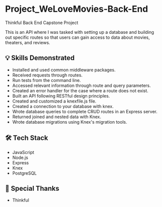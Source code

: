 # Project_WeLoveMovies-Back-End
Thinkful Back End Capstone Project

This is an API where I was tasked with setting up a database and building out specific routes 
so that users can gain access to data about movies, theaters, and reviews.

## :bulb: Skills Demonstrated
* Installed and used common middleware packages.
* Received requests through routes.
* Run tests from the command line.
* Accessed relevant information through route and query parameters.
* Created an error handler for the case where a route does not exist.
* Built an API following RESTful design principles.
* Created and customized a knexfile.js file.
* Created a connection to your database with knex.
* Wrote database queries to complete CRUD routes in an Express server.
* Returned joined and nested data with Knex.
* Wrote database migrations using Knex's migration tools.

## :hammer_and_wrench: Tech Stack
* JavaScript
* Node.js
* Express
* Knex
* PostgreSQL

## :handshake: Special Thanks
* Thinkful
